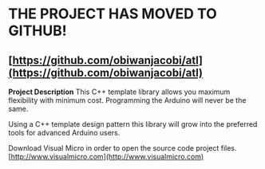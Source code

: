 # THE PROJECT HAS MOVED TO GITHUB!
[https://github.com/obiwanjacobi/atl](https://github.com/obiwanjacobi/atl)
----




**Project Description**
This C++ template library allows you maximum flexibility with minimum cost. Programming the Arduino will never be the same.


Using a C++ template design pattern this library will grow into the preferred tools for advanced Arduino users.

Download Visual Micro in order to open the source code project files.
[http://www.visualmicro.com](http://www.visualmicro.com)


